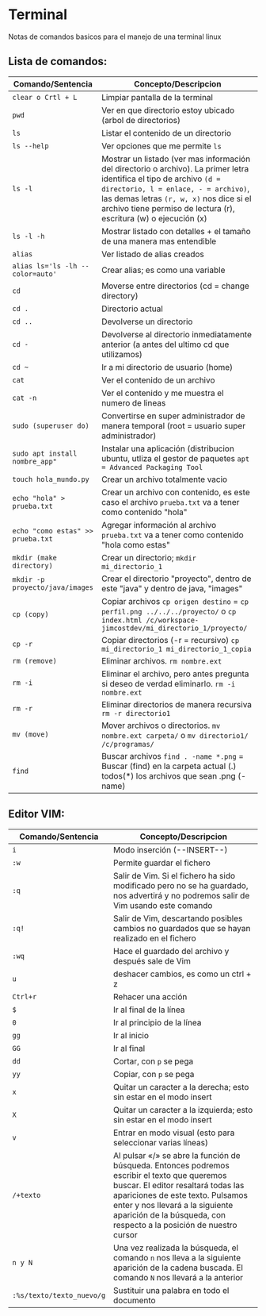 # Terminal
Notas de comandos basicos para el manejo de una terminal linux
## Lista de comandos:

Comando/Sentencia | Concepto/Descripcion
--|--
```clear o Crtl + L``` | Limpiar pantalla de la terminal
```pwd``` | Ver en que directorio estoy ubicado (arbol de directorios)
```ls``` | Listar el contenido de un directorio
```ls --help``` | Ver opciones que me permite ```ls```
```ls -l``` | Mostrar un listado (ver mas información del directorio o archivo). La primer letra identifica el tipo de archivo ```(d = directorio, l = enlace, - = archivo)```, las demas letras ```(r, w, x)``` nos dice si el archivo tiene permiso de lectura (r), escritura (w) o ejecución (x)
```ls -l -h``` | Mostrar listado con detalles + el tamaño de una manera mas entendible
```alias``` | Ver listado de alias creados
```alias ls='ls -lh --color=auto'``` | Crear alias; es como una variable
```cd``` | Moverse entre directorios (cd = change directory) 
```cd .``` | Directorio actual
```cd ..``` | Devolverse un directorio 
```cd -``` | Devolverse al directorio inmediatamente anterior (a antes del ultimo cd que utilizamos)
```cd ~``` | Ir a mi directorio de usuario (home)
```cat``` | Ver el contenido de un archivo
```cat -n``` | Ver el contenido y me muestra el numero de lineas
```sudo (superuser do)``` | Convertirse en super administrador de manera temporal (root = usuario super administrador)
```sudo apt install nombre_app"``` | Instalar una aplicación (distribucion ubuntu, utliza el gestor de paquetes ```apt = Advanced Packaging Tool```
```touch hola_mundo.py``` | Crear un archivo totalmente vacio
```echo "hola" > prueba.txt``` | Crear un archivo con contenido, es este caso el archivo ```prueba.txt``` va a tener como contenido "hola"
```echo "como estas" >> prueba.txt``` | Agregar información al archivo ```prueba.txt``` va a tener como contenido "hola como estas"
```mkdir (make directory)``` | Crear un directorio; ```mkdir mi_directorio_1```
```mkdir -p proyecto/java/images``` | Crear el directorio "proyecto", dentro de este "java" y dentro de java, "images"
```cp (copy)``` | Copiar archivos ```cp origen destino``` = ```cp perfil.png ../../../proyecto/``` o ```cp index.html /c/workspace-jimcostdev/mi_directorio_1/proyecto/```
```cp -r``` | Copiar directorios (-r = recursivo) ```cp mi_directorio_1 mi_directorio_1_copia``` 
```rm (remove)``` | Eliminar archivos. ```rm nombre.ext```
```rm -i ``` | Eliminar el archivo, pero antes pregunta si deseo de verdad eliminarlo. ```rm -i nombre.ext```
```rm -r ``` | Eliminar directorios de manera recursiva ```rm -r directorio1```
```mv (move)``` | Mover archivos o directorios. ```mv nombre.ext carpeta/``` o ```mv directorio1/ /c/programas/```
```find``` | Buscar archivos ```find . -name *.png``` = Buscar (find) en la carpeta actual (.) todos(*) los archivos que sean .png (-name)

## Editor VIM:
Comando/Sentencia | Concepto/Descripcion
--|--
```i``` | Modo  inserción (--INSERT--)
```:w``` | Permite guardar el fichero
```:q``` | Salir de Vim. Si el fichero ha sido modificado pero no se ha guardado, nos advertirá y no podremos salir de Vim usando este comando
```:q!``` | Salir de Vim, descartando posibles cambios no guardados que se hayan realizado en el fichero
```:wq``` | Hace el guardado del archivo y después sale de Vim
```u``` | deshacer cambios, es como un ctrl + z
```Ctrl+r``` | Rehacer una acción
```$``` | Ir al final de la línea
```0``` | Ir al principio de la línea
```gg``` | Ir al inicio
```GG``` | Ir al final
```dd``` | Cortar, con ```p``` se pega
```yy``` | Copiar, con ```p``` se pega
```x``` | Quitar un caracter a la derecha; esto sin estar en el modo insert
```X``` | Quitar un caracter a la izquierda; esto sin estar en el modo insert
```v``` | Entrar en modo visual (esto para seleccionar varias líneas)
```/+texto``` | Al pulsar «/» se abre la función de búsqueda. Entonces podremos escribir el texto que queremos buscar. El editor resaltará todas las apariciones de este texto. Pulsamos enter y nos llevará a la siguiente aparición de la búsqueda, con respecto a la posición de nuestro cursor
```n y N``` | Una vez realizada la búsqueda, el comando ```n``` nos lleva a la siguiente aparición de la cadena buscada. El comando ```N``` nos llevará a la anterior
```:%s/texto/texto_nuevo/g``` | Sustituir una palabra en todo el documento


